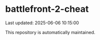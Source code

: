# battlefront-2-cheat

Last updated: 2025-06-06 10:15:00

This repository is automatically maintained.
